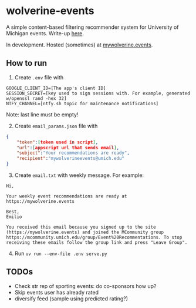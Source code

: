 # wolverine-events

A simple content-based filtering recommender system for University of Michigan events. Write-up [here](https://emiliocantuc.github.io/posts/posts/wolv-events/).

In development. Hosted (sometimes) at [mywolverine.events](https://mywolverine.events/).

## How to run 
1. Create `.env` file with 
```
GOOGLE_CLIENT_ID=[The app's client ID]
SESSION_SECRET=[key used to sign sessions with. For example, generated w/openssl rand -hex 32]
NTFY_CHANNEL=[ntfy.sh topic for maintenance notifications]

```
Note: last line must be empty!

2. Create `email_params.json` file with
```json
{
    "token":[token used in script],
    "url":[appscript url that sends email],
    "subject":"Your recommendations are ready",
    "recipient":"mywolverineevents@umich.edu"
}
```
3. Create `email.txt` with weekly message. For example:
```
Hi,

Your weekly event recommendations are ready at https://mywolverine.events

Best,
Emilio

You received this email because you signed up to the site (https://mywolverine.events) and joined the MCommunity group https://mcommunity.umich.edu/group/Event%20Recommentations. To stop receiving these emails follow the group link and press "Leave Group".
```

4. Run `uv run --env-file .env serve.py`

## TODOs
- Check str rep of sporting events: do co-sponsors how up?
- Skip events user has already rated
- diversify feed (sample using predicted rating?)